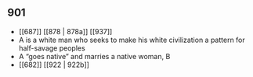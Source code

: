 ## 901
- [[687]] [[878 | 878a]] [[937]] 
- A is a white man who seeks to make his white civilization a pattern for half-savage peoples
- A “goes native” and marries a native woman, B
- [[682]] [[922 | 922b]] 

